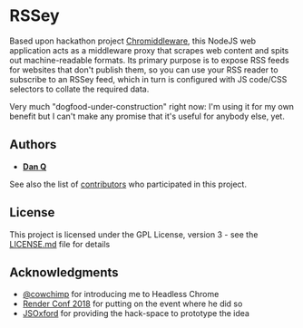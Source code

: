 # RSSey

Based upon hackathon project [Chromiddleware](https://github.com/dan-q/Chromiddleware), this NodeJS web application
acts as a middleware proxy that scrapes web content and spits out machine-readable formats. Its primary purpose is
to expose RSS feeds for websites that don't publish them, so you can use your RSS reader to subscribe to an RSSey
feed, which in turn is configured with JS code/CSS selectors to collate the required data.

Very much "dogfood-under-construction" right now: I'm using it for my own benefit but I can't make any promise
that it's useful for anybody else, yet.

## Authors

* **[Dan Q](https://github.com/Dan-Q)**

See also the list of [contributors](https://github.com/your/project/contributors) who participated in this project.

## License

This project is licensed under the GPL License, version 3 - see the [LICENSE.md](LICENSE.md) file for details

## Acknowledgments

* [@cowchimp](https://github.com/cowchimp) for introducing me to Headless Chrome
* [Render Conf 2018](https://2018.render-conf.com/) for putting on the event where he did so
* [JSOxford](https://jsoxford.com/) for providing the hack-space to prototype the idea
